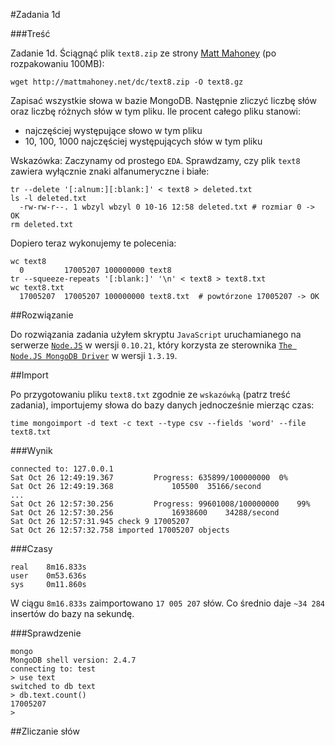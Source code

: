 #Zadania 1d

###Treść

Zadanie 1d. Ściągnąć plik `text8.zip` ze strony [Matt Mahoney](http://mattmahoney.net/dc/textdata.html) (po rozpakowaniu 100MB):

	wget http://mattmahoney.net/dc/text8.zip -O text8.gz

Zapisać wszystkie słowa w bazie MongoDB. Następnie zliczyć liczbę słów oraz liczbę różnych słów w tym pliku. Ile procent całego pliku stanowi:

 * najczęściej występujące słowo w tym pliku
 * 10, 100, 1000 najczęściej występujących słów w tym pliku

Wskazówka: Zaczynamy od prostego `EDA`. Sprawdzamy, czy plik `text8` zawiera wyłącznie znaki alfanumeryczne i białe:

	tr --delete '[:alnum:][:blank:]' < text8 > deleted.txt
	ls -l deleted.txt
	  -rw-rw-r--. 1 wbzyl wbzyl 0 10-16 12:58 deleted.txt # rozmiar 0 -> OK
	rm deleted.txt

Dopiero teraz wykonujemy te polecenia:

	wc text8
	  0         17005207 100000000 text8
	tr --squeeze-repeats '[:blank:]' '\n' < text8 > text8.txt
	wc text8.txt
	  17005207  17005207 100000000 text8.txt  # powtórzone 17005207 -> OK


##Rozwiązanie

Do rozwiązania zadania użyłem skryptu `JavaScript` uruchamianego na serwerze [`Node.JS`](http://nodejs.org/) w wersji `0.10.21`, który korzysta ze sterownika [`The Node.JS MongoDB Driver`](http://mongodb.github.io/node-mongodb-native/) w wersji `1.3.19`.

##Import

Po przygotowaniu pliku `text8.txt` zgodnie ze `wskazówką` (patrz treść zadania), importujemy słowa do bazy danych jednocześnie mierząc czas:

	time mongoimport -d text -c text --type csv --fields 'word' --file text8.txt 

###Wynik

	connected to: 127.0.0.1
	Sat Oct 26 12:49:19.367 		Progress: 635899/100000000	0%
	Sat Oct 26 12:49:19.368 			105500	35166/second
	...
	Sat Oct 26 12:57:30.256 		Progress: 99601008/100000000	99%
	Sat Oct 26 12:57:30.256 			16938600	34288/second
	Sat Oct 26 12:57:31.945 check 9 17005207
	Sat Oct 26 12:57:32.758 imported 17005207 objects

###Czasy

	real	8m16.833s
	user	0m53.636s
	sys 	0m11.860s

W ciągu `8m16.833s` zaimportowano `17 005 207` słów. Co średnio daje `~34 284` insertów do bazy na sekundę.

###Sprawdzenie

	mongo
	MongoDB shell version: 2.4.7
	connecting to: test
	> use text
	switched to db text
	> db.text.count()
	17005207
	> 

##Zliczanie słów
